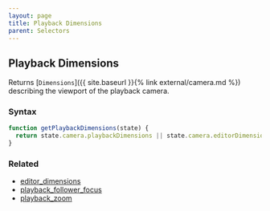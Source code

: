 ```yaml
---
layout: page
title: Playback Dimensions
parent: Selectors
---
```


## Playback Dimensions

Returns [`Dimensions`]({{ site.baseurl }}{% link external/camera.md %}) describing the viewport of the playback camera.

### Syntax

```js
function getPlaybackDimensions(state) {
  return state.camera.playbackDimensions || state.camera.editorDimensions;
}
```

### Related

- [editor_dimensions](./editor_dimensions.md)
- [playback_follower_focus](./playback_follower_focus.md)
- [playback_zoom](./playback_zoom.md)
